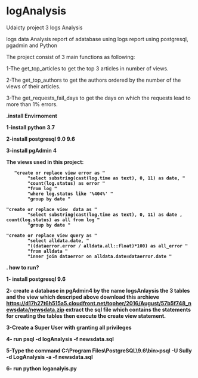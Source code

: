 # logAnalysis
Udaicty project 3 logs Analysis

logs data Analysis report of adatabase using logs report using postgresql, pgadmin and Python
 

The project consist of 3 main functions as following:

  1-The get_top_articles to get the top 3 articles in number of views.

  2-The get_top_authors to get the authors ordered by the number of the views of their articles.

  3-The get_requests_fail_days to get the days on which the requests lead to more than 1% errors.

<strong>.install Envirnoment 

1-install python 3.7 

2-install postgresql 9.0 9.6 

3-install pgAdmin 4 

The views used in this project:

       "create or replace view error as "
            "select substring(cast(log.time as text), 0, 11) as date, "
            "count(log.status) as error "
            "from log "
            "where log.status like '%404%' "
            "group by date "
            
    "create or replace view  data as "
            "select substring(cast(log.time as text), 0, 11) as date , count(log.status) as all from log "
            "group by date "
            
    "create or replace view query as "
            "select alldata.date, "
            "((dataerror.error / alldata.all::float)*100) as all_error "
            "from alldata "
            "inner join dataerror on alldata.date=dataerror.date "
       
              
. how to run?

1- install postgresql 9.6

2- create a database in pgAdmin4 by the name logsAnlaysis the 3 tables and the view which descriped above download this archieve
https://d17h27t6h515a5.cloudfront.net/topher/2016/August/57b5f748_newsdata/newsdata.zip
extract the sql file which contains the statements for creating the tables then execute the create view statement.

3-Create a Super User with granting all privileges 

4- run psql -d logAnalysis -f newsdata.sql

5-Type the command C:\Program Files\PostgreSQL\9.6\bin>psql -U Sully -d LogAnalysis -a -f newsdata.sql

6- run python loganalyis.py
